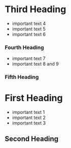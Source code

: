 # Third Heading
- important text 4
- important text 5
- important text 6

### Fourth Heading
- important text 7
- important text 8 and 9

### Fifth Heading

# First Heading
- important text 1
- important text 2
- important text 3

## Second Heading

